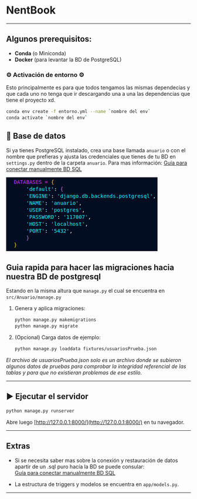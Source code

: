 # NentBook

---

## Algunos prerequisitos:

* **Conda** (o Miniconda)
* **Docker** (para levantar la BD de PostgreSQL)

### ⚙️ Activación de entorno ⚙️

Esto principalmente es para que todos tengamos las mismas dependecias y que cada uno no tenga que ir descargando una a una las dependencias que tiene el proyecto xd.

```bash
conda env create -f entorno.yml --name `nombre del env`
conda activate `nombre del env`
```

## 🐳 Base de datos 

Si ya tienes PostgreSQL instalado, crea una base llamada `anuario` o con el nombre que prefieras y ajusta las credenciales que tienes de tu BD en `settings.py` dentro de la carpeta `anuario`. Para mas información: [Guía para conectar manualmente BD SQL](Guia%20para%20conectar%20manualmente%20BD%20sql.md)

![Sección a modificar para la BD local](image.png)

##  Guia rapida para hacer las migraciones hacia nuestra BD de postgresql 

Estando en la misma altura que `manage.py` el cual se encuentra en `src/Anuario/manage.py`

1. Genera y aplica migraciones:

   ```bash
   python manage.py makemigrations
   python manage.py migrate
   ```
2. (Opcional) Carga datos de ejemplo:

   ```bash
   python manage.py loaddata fixtures/usuariosPrueba.json
   ```

*El archivo de usuariosPrueba.json solo es un archivo donde se subieron algunos datos de pruebas para comprobar la integridad referencial de las tablas y para que no existieran problemas de ese estilo.*

---

## ▶️ Ejecutar el servidor

```bash
python manage.py runserver
```

Abre luego [http://127.0.0.1:8000/](http://127.0.0.1:8000/) en tu navegador.

---


## Extras

* Si se necesita saber mas sobre la conexión y restauración de datos apartir de un .sql puro hacía la BD se puede consular:  
  [Guía para conectar manualmente BD SQL](Guia%20para%20conectar%20manualmente%20BD%20sql.md)

* La estructura de triggers y modelos se encuentra en `app/models.py`.

---
